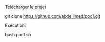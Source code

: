 Télécharger le projet

git clone https://github.com/abdellimed/poc1.git  

Exécution:

bash poc1.sh
